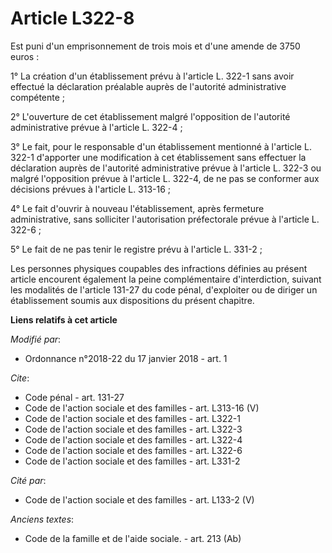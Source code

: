 # Article L322-8

Est puni d'un emprisonnement de trois mois et d'une amende de 3750 euros : 

1° La création d'un établissement prévu à l'article L. 322-1 sans avoir effectué la déclaration préalable auprès de
l'autorité administrative compétente ; 

2° L'ouverture de cet établissement malgré l'opposition de l'autorité administrative prévue à l'article L. 322-4 ; 

3° Le fait, pour le responsable d'un établissement mentionné à l'article L. 322-1 d'apporter une modification à cet
établissement sans effectuer la déclaration auprès de l'autorité administrative prévue à l'article L. 322-3 ou malgré
l'opposition prévue à l'article L. 322-4, de ne pas se conformer aux décisions prévues à l'article L. 313-16 ; 

4° Le fait d'ouvrir à nouveau l'établissement, après fermeture administrative, sans solliciter l'autorisation préfectorale
prévue à l'article L. 322-6 ; 

5° Le fait de ne pas tenir le registre prévu à l'article L. 331-2 ; 

Les personnes physiques coupables des infractions définies au présent article encourent également la peine complémentaire
d'interdiction, suivant les modalités de l'article 131-27 du code pénal, d'exploiter ou de diriger un établissement soumis
aux dispositions du présent chapitre.

**Liens relatifs à cet article**

_Modifié par_:

  - Ordonnance n°2018-22 du 17 janvier 2018 - art. 1

_Cite_:

  - Code pénal - art. 131-27
  - Code de l'action sociale et des familles - art. L313-16 (V)
  - Code de l'action sociale et des familles - art. L322-1
  - Code de l'action sociale et des familles - art. L322-3
  - Code de l'action sociale et des familles - art. L322-4
  - Code de l'action sociale et des familles - art. L322-6
  - Code de l'action sociale et des familles - art. L331-2

_Cité par_:

  - Code de l'action sociale et des familles - art. L133-2 (V)

_Anciens textes_:

  - Code de la famille et de l'aide sociale. - art. 213 (Ab)
